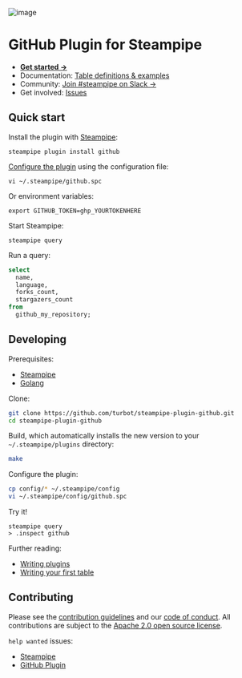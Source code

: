![image](https://hub.steampipe.io/images/plugins/turbot/github-social-graphic.png)

# GitHub Plugin for Steampipe

* **[Get started →](https://hub.steampipe.io/plugins/turbot/github)**
* Documentation: [Table definitions & examples](https://hub.steampipe.io/plugins/turbot/github/tables)
* Community: [Join #steampipe on Slack →](https://turbot.com/community/join)
* Get involved: [Issues](https://github.com/turbot/steampipe-plugin-github/issues)

## Quick start

Install the plugin with [Steampipe](https://steampipe.io/downloads):

```shell
steampipe plugin install github
```

[Configure the plugin](https://hub.steampipe.io/plugins/turbot/github#configuration) using the configuration file:

```shell
vi ~/.steampipe/github.spc
```

Or environment variables:

```shell
export GITHUB_TOKEN=ghp_YOURTOKENHERE
```

Start Steampipe:

```shell
steampipe query
```

Run a query:

```sql
select
  name,
  language,
  forks_count,
  stargazers_count
from
  github_my_repository;
```

## Developing

Prerequisites:

* [Steampipe](https://steampipe.io/downloads)
* [Golang](https://golang.org/doc/install)

Clone:

```sh
git clone https://github.com/turbot/steampipe-plugin-github.git
cd steampipe-plugin-github
```

Build, which automatically installs the new version to your `~/.steampipe/plugins` directory:

```sh
make
```

Configure the plugin:

```sh
cp config/* ~/.steampipe/config
vi ~/.steampipe/config/github.spc
```

Try it!

```shell
steampipe query
> .inspect github
```

Further reading:

* [Writing plugins](https://steampipe.io/docs/develop/writing-plugins)
* [Writing your first table](https://steampipe.io/docs/develop/writing-your-first-table)

## Contributing

Please see the [contribution guidelines](https://github.com/turbot/steampipe/blob/main/CONTRIBUTING.md) and our [code of conduct](https://github.com/turbot/steampipe/blob/main/CODE_OF_CONDUCT.md). All contributions are subject to the [Apache 2.0 open source license](https://github.com/turbot/steampipe-plugin-github/blob/main/LICENSE).

`help wanted` issues:

* [Steampipe](https://github.com/turbot/steampipe/labels/help%20wanted)
* [GitHub Plugin](https://github.com/turbot/steampipe-plugin-github/labels/help%20wanted)
